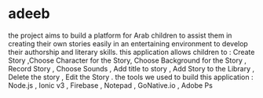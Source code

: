 # adeeb
the project aims to build a platform for Arab children to assist them in creating their own stories easily in an entertaining environment to develop their authorship and literary skills. this application allows children to : Create Story ,Choose Character for the Story, Choose Background for the Story , Record Story , Choose Sounds , Add title to story , Add Story to the Library , Delete the story , Edit the Story . the tools we used to build this application :  Node.js , Ionic v3 , Firebase , Notepad , GoNative.io , Adobe Ps
